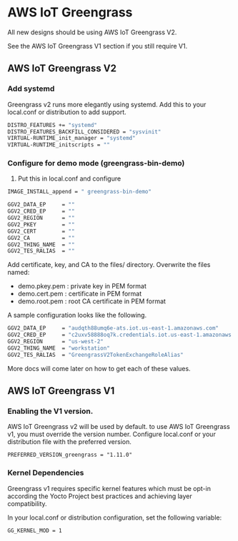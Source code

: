 # AWS IoT Greengrass

All new designs should be using AWS IoT Greengrass V2.

See the AWS IoT Greengrass V1 section if you still require V1.

## AWS IoT Greengrass V2

### Add systemd

Greengrass v2 runs more elegantly using systemd.  Add this to your
local.conf or distribution to add support.

```bash
DISTRO_FEATURES += "systemd"
DISTRO_FEATURES_BACKFILL_CONSIDERED = "sysvinit"
VIRTUAL-RUNTIME_init_manager = "systemd"
VIRTUAL-RUNTIME_initscripts = ""
```

### Configure for demo mode (greengrass-bin-demo)

1. Put this in local.conf and configure

```bash
IMAGE_INSTALL_append = " greengrass-bin-demo"

GGV2_DATA_EP     = ""
GGV2_CRED_EP     = ""
GGV2_REGION      = ""
GGV2_PKEY        = ""
GGV2_CERT        = ""
GGV2_CA          = ""
GGV2_THING_NAME  = ""
GGV2_TES_RALIAS  = ""
```

Add certificate, key, and CA to the files/ directory. Overwrite the
files named:

- demo.pkey.pem : private key in PEM format
- demo.cert.pem : certificate in PEM format
- demo.root.pem : root CA certificate in PEM format

A sample configuration looks like the following.

```bash
GGV2_DATA_EP     = "audqth88umq6e-ats.iot.us-east-1.amazonaws.com"
GGV2_CRED_EP     = "c2uxv58888oq7k.credentials.iot.us-east-1.amazonaws.com"
GGV2_REGION      = "us-west-2"
GGV2_THING_NAME  = "workstation"
GGV2_TES_RALIAS  = "GreengrassV2TokenExchangeRoleAlias"
```

More docs will come later on how to get each of these values.


## AWS IoT Greengrass V1

### Enabling the V1 version.

AWS IoT Greengrass v2 will be used by default. to use AWS IoT
Greengrass v1, you must override the version number. Configure
local.conf or your distribution file with the preferred version.

```text
PREFERRED_VERSION_greengrass = "1.11.0"
```

### Kernel Dependencies

Greengrass v1 requires specific kernel features which must be opt-in
according the Yocto Project best practices and achieving layer
compatibility.

In your local.conf or distribution configuration, set the following
variable:

```text
GG_KERNEL_MOD = 1
```
